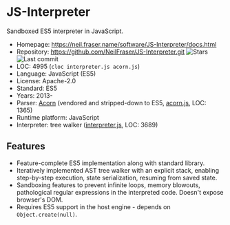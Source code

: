 # JS-Interpreter

Sandboxed ES5 interpreter in JavaScript.

* Homepage:         https://neil.fraser.name/software/JS-Interpreter/docs.html
* Repository:       https://github.com/NeilFraser/JS-Interpreter.git <span class="shields"><img src="https://img.shields.io/github/stars/NeilFraser/JS-Interpreter?label=&style=flat-square" alt="Stars" title="Stars"><img src="https://img.shields.io/github/last-commit/NeilFraser/JS-Interpreter?label=&style=flat-square" alt="Last commit" title="Last commit"></span>
* LOC:              4995 (`cloc interpreter.js acorn.js`)
* Language:         JavaScript (ES5)
* License:          Apache-2.0
* Standard:         ES5
* Years:            2013-
* Parser:           [Acorn](../parsers/acorn.md) (vendored and stripped-down to ES5, [acorn.js](https://github.com/NeilFraser/JS-Interpreter/blob/master/acorn.js), LOC: 1365)
* Runtime platform: JavaScript
* Interpreter:      tree walker ([interpreter.js](https://github.com/NeilFraser/JS-Interpreter/blob/master/interpreter.js), LOC: 3689)

## Features

* Feature-complete ES5 implementation along with standard library.
* Iteratively implemented AST tree walker with an explicit stack,
  enabling step-by-step execution, state serialization,
  resuming from saved state.
* Sandboxing features to prevent infinite loops, memory blowouts,
  pathological regular expressions in the interpreted code.
  Doesn't expose browser's DOM.
* Requires ES5 support in the host engine - depends on `Object.create(null)`.
